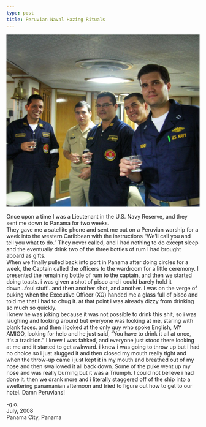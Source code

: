 ```yaml
---
type: post
title: Peruvian Naval Hazing Rituals
---
```

![panama](/images/panama.jpg)

Once upon a time I was a Lieutenant in the U.S. Navy Reserve, and they sent me down to Panama for two weeks.  
They gave me a satellite phone and sent me out on a Peruvian warship for a week into the western Caribbean with the instructions “We’ll call you and tell you what to do.”
They never called, and I had nothing to do except sleep and the eventually drink two of the three bottles of rum I had brought aboard as gifts.   
When we finally pulled back into port in Panama after doing circles for a week, the Captain called the officers to the wardroom for a little ceremony.
I presented the remaining bottle of rum to the captain, and then we started doing toasts. 
i was given a shot of pisco and i could barely hold it down...foul stuff...and then another shot, and another.
I was on the verge of puking when the Executive Officer (XO) handed me a glass full of pisco and told me that i had to chug it. 
at that point i was already dizzy from drinking so much so quickly.  
i knew he was joking because it was not possible to drink this shit, so i was laughing and looking around but everyone was looking at me, staring with blank faces. 
and then i looked at the only guy who spoke English, MY AMIGO, looking for help and he just said, “You have to drink it all at once, it's a tradition.”
I knew i was fahked, and everyone just stood there looking at me and it started to get awkward. 
i knew i was going to throw up but i had no choice so i just slugged it and then closed my mouth really tight and when the throw-up came i just kept it in my mouth and breathed out of my nose and then swallowed it all back down.
Some of the puke went up my nose and was really burning but it was a Triumph.  I could not believe i had done it. 
then we drank more and i literally staggered off of the ship into a sweltering panamanian afternoon and tried to figure out how to get to our hotel. 
Damn Peruvians!

-g.o.   
July, 2008  
Panama City, Panama
